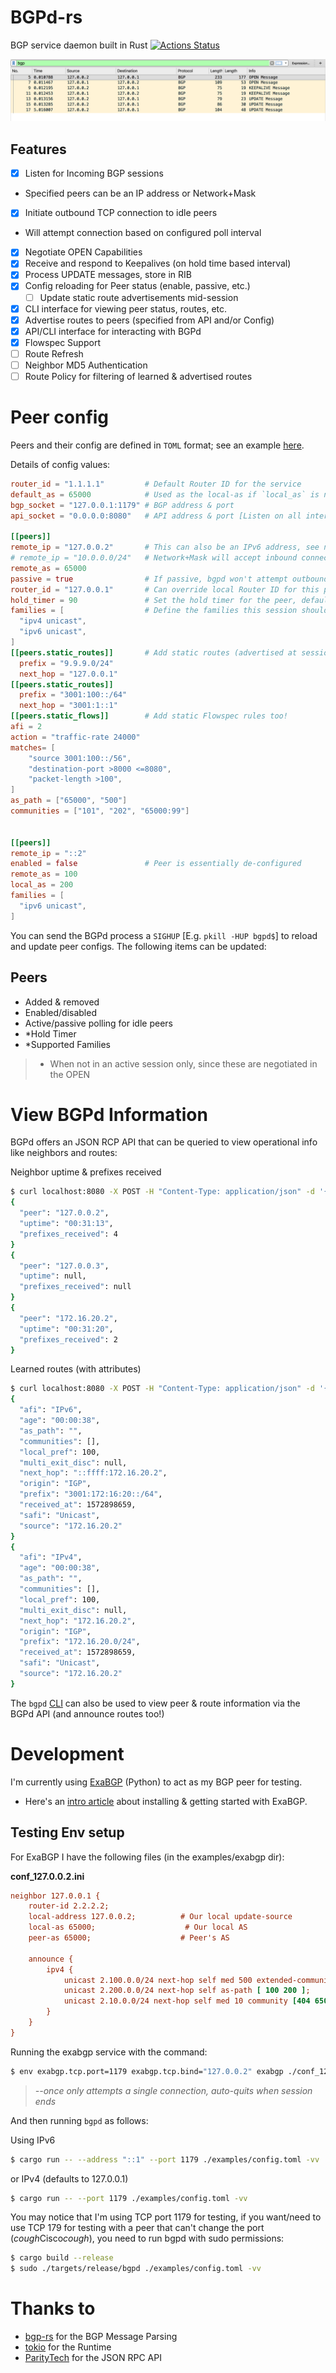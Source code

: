# BGPd-rs

BGP service daemon built in Rust
[![Actions Status](https://github.com/thepacketgeek/bgpd-rs/workflows/cargo/badge.svg)](https://github.com/thepacketgeek/bgpd-rs/actions)

![PCAP](examples/pcap.png)


## Features
- [x] Listen for Incoming BGP sessions
- Specified peers can be an IP address or Network+Mask
- [x] Initiate outbound TCP connection to idle peers
- Will attempt connection based on configured poll interval
- [x] Negotiate OPEN Capabilities
- [x] Receive and respond to Keepalives (on hold time based interval)
- [x] Process UPDATE messages, store in RIB
- [x] Config reloading for Peer status (enable, passive, etc.)
  - [ ] Update static route advertisements mid-session
- [x] CLI interface for viewing peer status, routes, etc.
- [x] Advertise routes to peers (specified from API and/or Config)
- [x] API/CLI interface for interacting with BGPd
- [x] Flowspec Support
- [ ] Route Refresh
- [ ] Neighbor MD5 Authentication
- [ ] Route Policy for filtering of learned & advertised routes

# Peer config
Peers and their config are defined in `TOML` format; see an example [here](examples/config.toml).

Details of config values:
```toml
router_id = "1.1.1.1"         # Default Router ID for the service
default_as = 65000            # Used as the local-as if `local_as` is not defined for a peer
bgp_socket = "127.0.0.1:1179" # BGP address & port
api_socket = "0.0.0.0:8080"   # API address & port [Listen on all interfaces (IPv4 & IPv6)]

[[peers]]
remote_ip = "127.0.0.2"       # This can also be an IPv6 address, see next peer
# remote_ip = "10.0.0.0/24"   # Network+Mask will accept inbound connections from any source in the subnet
remote_as = 65000
passive = true                # If passive, bgpd won't attempt outbound connections
router_id = "127.0.0.1"       # Can override local Router ID for this peer
hold_timer = 90               # Set the hold timer for the peer, defaults to 180 seconds
families = [                  # Define the families this session should support
  "ipv4 unicast",
  "ipv6 unicast",
]
[[peers.static_routes]]       # Add static routes (advertised at session start)
  prefix = "9.9.9.0/24"
  next_hop = "127.0.0.1"
[[peers.static_routes]]
  prefix = "3001:100::/64"
  next_hop = "3001:1::1"
[[peers.static_flows]]        # Add static Flowspec rules too!
afi = 2
action = "traffic-rate 24000"
matches= [
    "source 3001:100::/56",
    "destination-port >8000 <=8080",
    "packet-length >100",
]
as_path = ["65000", "500"]
communities = ["101", "202", "65000:99"]


[[peers]]
remote_ip = "::2"
enabled = false               # Peer is essentially de-configured
remote_as = 100
local_as = 200
families = [
  "ipv6 unicast",
]
```

You can send the BGPd process a `SIGHUP` [E.g. `pkill -HUP bgpd$`] to reload and update peer configs. The following items can be updated:

## Peers
- Added & removed
- Enabled/disabled
- Active/passive polling for idle peers
- *Hold Timer
- *Supported Families

 > * When not in an active session only, since these are negotiated in the OPEN


# View BGPd Information
BGPd offers an JSON RCP API that can be queried to view operational info like neighbors and routes:

Neighbor uptime & prefixes received
```sh
$ curl localhost:8080 -X POST -H "Content-Type: application/json" -d '{"jsonrpc":"2.0","method":"show_peers","params":null,"id":0}' | jq '.result[] | {peer: .peer, uptime: .uptime, prefixes_received: .prefixes_received}'
{
  "peer": "127.0.0.2",
  "uptime": "00:31:13",
  "prefixes_received": 4
}
{
  "peer": "127.0.0.3",
  "uptime": null,
  "prefixes_received": null
}
{
  "peer": "172.16.20.2",
  "uptime": "00:31:20",
  "prefixes_received": 2
}
```

Learned routes (with attributes)
```sh
$ curl localhost:8080 -X POST -H "Content-Type: application/json" -d '{"jsonrpc":"2.0","method":"show_routes_learned","params": {"from_peer": "172.16.20.2"},"id":0}' | jq '.result[]'
{
  "afi": "IPv6",
  "age": "00:00:38",
  "as_path": "",
  "communities": [],
  "local_pref": 100,
  "multi_exit_disc": null,
  "next_hop": "::ffff:172.16.20.2",
  "origin": "IGP",
  "prefix": "3001:172:16:20::/64",
  "received_at": 1572898659,
  "safi": "Unicast",
  "source": "172.16.20.2"
}
{
  "afi": "IPv4",
  "age": "00:00:38",
  "as_path": "",
  "communities": [],
  "local_pref": 100,
  "multi_exit_disc": null,
  "next_hop": "172.16.20.2",
  "origin": "IGP",
  "prefix": "172.16.20.0/24",
  "received_at": 1572898659,
  "safi": "Unicast",
  "source": "172.16.20.2"
}
```

The `bgpd` [CLI](src/cli/mod.rs) can also be used to view peer & route information via the BGPd API (and announce routes too!)

# Development
I'm currently using [ExaBGP](https://github.com/Exa-Networks/exabgp) (Python) to act as my BGP peer for testing.
- Here's an [intro article](https://thepacketgeek.com/influence-routing-decisions-with-python-and-exabgp/) about installing & getting started with ExaBGP.

## Testing Env setup
For ExaBGP I have the following files (in the examples/exabgp dir):

**conf_127.0.0.2.ini**
```ini
neighbor 127.0.0.1 {
    router-id 2.2.2.2;
    local-address 127.0.0.2;          # Our local update-source
    local-as 65000;                    # Our local AS
    peer-as 65000;                    # Peer's AS

    announce {
        ipv4 {
            unicast 2.100.0.0/24 next-hop self med 500 extended-community [ target:65000:1.1.1.1 ];
            unicast 2.200.0.0/24 next-hop self as-path [ 100 200 ];
            unicast 2.10.0.0/24 next-hop self med 10 community [404 65000:10];
        }
    }
}
```

Running the exabgp service with the command:

```sh
$ env exabgp.tcp.port=1179 exabgp.tcp.bind="127.0.0.2" exabgp ./conf_127.0.0.2.ini --once
```
> *--once only attempts a single connection, auto-quits when session ends*


And then running `bgpd` as follows:

Using IPv6
```sh
$ cargo run -- --address "::1" --port 1179 ./examples/config.toml -vv
```

or IPv4 (defaults to 127.0.0.1)
```sh
$ cargo run -- --port 1179 ./examples/config.toml -vv
```

You may notice that I'm using TCP port 1179 for testing, if you want/need to use TCP 179 for testing with a peer that can't change the port (*cough*Cisco*cough*), you need to run bgpd with sudo permissions:

```sh
$ cargo build --release
$ sudo ./targets/release/bgpd ./examples/config.toml -vv
```

# Thanks to
- [bgp-rs](https://github.com/DevQps/bgp-rs) for the BGP Message Parsing
- [tokio](https://tokio.rs/) for the Runtime
- [ParityTech](https://github.com/paritytech/jsonrpsee) for the JSON RPC API